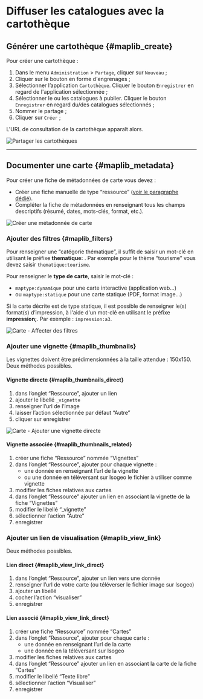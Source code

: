 # Diffuser les catalogues avec la cartothèque

## Générer une cartothèque {#maplib_create}

Pour créer une cartothèque :

1. Dans le menu `Administration`  > `Partage`, cliquer sur `Nouveau` ;
2. Cliquer sur le bouton en forme d&apos;engrenages ;
3. Sélectionner l’application `Cartothèque`. Cliquer le bouton `Enregistrer` en regard de l'application sélectionnée ;
4. Sélectionner le ou les catalogues à publier. Cliquer le bouton `Enregistrer` en regard du/des catalogues sélectionnés ;
5. Nommer le partage ;
6. Cliquer sur `Créer` ;

L&apos;URL de consultation de la cartothèque apparaît alors.

![Partager les cartothèques](/assets/maplib/ml_adm_share.png "Générer une nouvelle carothèque")

____

## Documenter une carte {#maplib_metadata}

Pour créer une fiche de métadonnées de carte vous devez :

* Créer une fiche manuelle de type “ressource” ([voir le paragraphe dédié](/features/documentation/md_new_manual.html#how)).
* Compléter la fiche de métadonnées en renseignant tous les champs descriptifs (résumé, dates, mots-clés, format, etc.). 

![Créer une métadonnée de carte](/assets/maplib/ml_create_metadata_resource.png "Créer une fiche de métadonnées de carte")

### Ajouter des filtres {#maplib_filters}

Pour renseigner une “catégorie thématique”, il suffit de saisir un mot-clé en utilisant le préfixe **thematique:** . Par exemple pour le thème “tourisme” vous devez saisir `thematique:tourisme`.

Pour renseigner le **type de carte**, saisir le mot-clé :

* `maptype:dynamique` pour une carte interactive (application web...)
* ou  `maptype:statique` pour une carte statique (PDF, format image...)

Si la carte décrite est de type statique, il est possible de renseigner le(s) format(s) d’impression, à l'aide d'un mot-clé en utilisant le préfixe **impression;**. Par exemple : `impression:a3`.

![Carte - Affecter des filtres](/assets/maplib/ml_tags_impression_type_theme.png "Carte - Affecter une thématique, un format et un type")

### Ajouter une vignette {#maplib_thumbnails}

Les vignettes doivent être prédimensionnées à la taille attendue : 150x150. Deux méthodes possibles.

#### Vignette directe {#maplib_thumbnails_direct}

1. dans l’onglet “Ressource”, ajouter un lien
2. ajouter le libellé `_vignette`
3. renseigner l’url de l’image
4. laisser l’action sélectionnée par défaut “Autre”
5. cliquer sur enregistrer

![Carte - Ajouter une vignette directe](/assets/maplib/ml_thumbnail_direct.png)

#### Vignette associée {#maplib_thumbnails_related}

1. créer une fiche “Ressource” nommée “Vignettes”
2. dans l’onglet “Ressource”, ajouter pour chaque vignette :
    * une donnée en renseignant l’url de la vignette
    * ou une donnée en téléversant sur Isogeo le fichier à utiliser comme vignette
3. modifier les fiches relatives aux cartes
4. dans l’onglet “Ressource” ajouter un lien en associant la vignette de la fiche “Vignettes”
5. modifier le libellé “_vignette”
6. sélectionner l’action “Autre”
7. enregistrer

### Ajouter un lien de visualisation {#maplib_view_link}

Deux méthodes possibles.

#### Lien direct {#maplib_view_link_direct}

1. dans l’onglet “Ressource”, ajouter un lien vers une donnée
2. renseigner l’url de votre carte (ou téléverser le fichier image sur Isogeo)
3. ajouter un libellé
4. cocher l’action “visualiser”
5. enregistrer

#### Lien associé {#maplib_view_link_direct}

1. créer une fiche “Ressource” nommée “Cartes”
2. dans l’onglet “Ressource”, ajouter pour chaque carte :
    * une donnée en renseignant l’url de la carte
    * une donnée en la téléversant sur Isogeo
3. modifier les fiches relatives aux cartes
4. dans l’onglet “Ressource” ajouter un lien en associant la carte de la fiche “Cartes”
5. modifier le libellé “Texte libre”
6. sélectionner l’action “Visualiser”
7. enregistrer
